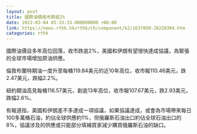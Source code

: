 ```yaml
---
layout: post
title: 國際油價收市跌逾2%
date: 2022-03-04 05:33:33.000000000 +08:00
link: https://news.rthk.hk/rthk/ch/component/k2/1637050-20220304.htm
categories: rthk
---
```


國際油價自多年高位回落，收市跌逾2%，美國和伊朗有望很快達成協議，為緊張的全球市場增加原油供應。

倫敦布蘭特期油一度升至每桶119.84美元的近10年高位，收市報110.46美元，跌2.47美元，跌幅2.2%。

紐約期油高見每桶116.57美元，創逾13年高位，收市報107.67美元，跌2.93美元，跌幅2.6%。

有報道指，美國和伊朗差不多達成一項協議，如果協議達成，或會為市場帶來每日100多萬桶石油，約佔全球供應約1%，但俄羅斯石油出口約佔全球石油出口的8%，協議涉及的供應或只能部分填補買家減少購買俄羅斯石油的缺口。
